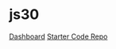 # js30
[Dashboard](https://courses.wesbos.com/account)
[Starter Code Repo](https://github.com/wesbos/JavaScript30)

